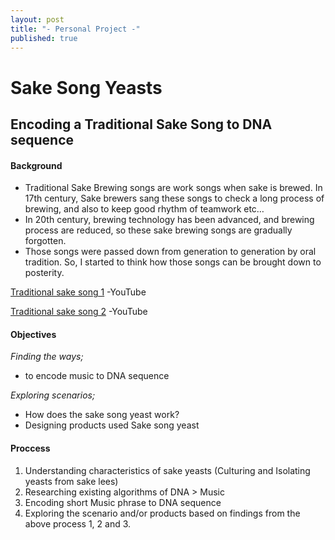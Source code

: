 ```yaml
---
layout: post
title: "- Personal Project -"
published: true
---
```



# Sake Song Yeasts

## Encoding a Traditional Sake Song to DNA sequence



#### Background

* Traditional Sake Brewing songs are work songs when sake is brewed.
In 17th century, Sake brewers sang these songs to check a long process of brewing, and also to keep good rhythm of teamwork etc… 
* In 20th century, brewing technology has been advanced, and brewing process are reduced, so these sake brewing songs are gradually forgotten.
* Those songs were passed down from generation to generation by oral tradition. So, I started to think how those songs can be brought down to posterity.


[Traditional sake song 1](https://www.youtube.com/watch?v=le4eRY3imvQ) -YouTube

[Traditional sake song 2](https://www.youtube.com/watch?v=EvL-sPA3Gws&nohtml5=False) -YouTube


#### Objectives

*Finding the ways;*

- to encode music to DNA sequence


*Exploring scenarios;*

- How does the sake song yeast work?
- Designing products used Sake song yeast 


#### Proccess

1. Understanding characteristics of sake yeasts (Culturing and Isolating yeasts from sake lees)
2. Researching existing algorithms of DNA > Music 
3. Encoding short Music phrase to DNA sequence
4. Exploring the scenario and/or products based on findings from the above process 1, 2 and 3.

